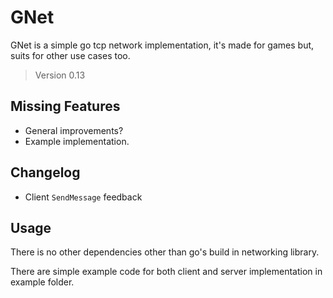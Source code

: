 # GNet

GNet is a simple go tcp network implementation, 
it's made for games but, suits for other use cases too.

> Version 0.13

## Missing Features

- General improvements?
- Example implementation.

## Changelog

- Client `SendMessage` feedback

## Usage

There is no other dependencies other than go's build in 
networking library.

There are simple example code for both client and server 
implementation in example folder.